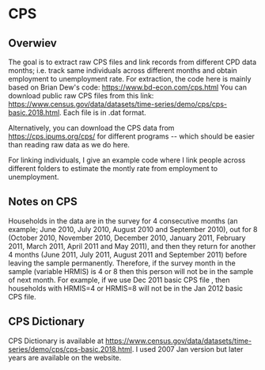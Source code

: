 # CPS


## Overwiev

The goal is to extract raw CPS files and link records from different CPD data months; i.e. track same individuals across different months and obtain employment to unemployment rate. 
For extraction, the code here is mainly based on Brian Dew's code: https://www.bd-econ.com/cps.html
You can download public raw CPS files from this link: https://www.census.gov/data/datasets/time-series/demo/cps/cps-basic.2018.html. Each file is in .dat format. 

Alternatively, you can download the CPS data from https://cps.ipums.org/cps/ for different programs -- which should be easier than reading raw data as we do here. 

For linking individuals, I give an example code where I link people across different folders to estimate the montly rate from employment to unemployment. 

## Notes on CPS

Households in the data are in the survey for 4 consecutive months (an example; June 2010, July 2010, August 2010 and September 2010), out for 8 (October 2010, November 2010, December 2010, January 2011, February 2011, March 2011, April 2011 and May 2011), and then they return for another 4 months (June 2011, July 2011, August 2011 and September 2011) before leaving the sample permanently. Therefore, if the survey month in the sample (variable HRMIS) is 4 or 8 then this person will not be in the sample of next month. For example, if we use Dec 2011 basic CPS file , then households with HRMIS=4 or HRMIS=8 will not be in the Jan 2012 basic CPS file.

## CPS Dictionary

CPS Dictionary is available at https://www.census.gov/data/datasets/time-series/demo/cps/cps-basic.2018.html. I used 2007 Jan version but later years are available on the website. 



